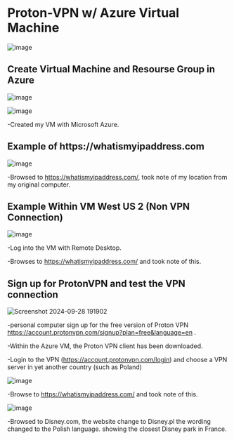 # Proton-VPN w/ Azure Virtual Machine

![image](https://github.com/user-attachments/assets/be422e6f-c098-4c0e-9df0-33ed417730c2)

<h2>Create Virtual Machine and Resourse Group in Azure</h2>

![image](https://github.com/user-attachments/assets/488219a6-0480-481f-a2ce-7c81935871ab)

![image](https://github.com/user-attachments/assets/40af0651-0256-4fd1-8187-67340584092a)

-Created my VM with Microsoft Azure.

<h2>Example of https://whatismyipaddress.com</h2>

![image](https://github.com/user-attachments/assets/df5ebf64-9b27-4215-b539-86121e24b933)

-Browsed to https://whatismyipaddress.com/, took note of my location from my original computer.

<h2>Example Within VM West US 2 (Non VPN Connection)</h2>

![image](https://github.com/user-attachments/assets/7af6ed67-8d2f-449e-96f9-2374ded166de)

-Log into the VM with Remote Desktop.

-Browses to https://whatismyipaddress.com/ and took note of this.

<h2>Sign up for ProtonVPN and test the VPN connection</h2>

![Screenshot 2024-09-28 191902](https://github.com/user-attachments/assets/6c1525c2-032a-4b9c-947a-4e90e3cdb7b4)

-personal computer sign up for the free version of Proton VPN https://account.protonvpn.com/signup?plan=free&language=en .

-Within the Azure VM, the Proton VPN client has been downloaded.

-Login to the VPN (https://account.protonvpn.com/login) and choose a VPN server in yet another country (such as Poland)

![image](https://github.com/user-attachments/assets/66fca1b4-d547-44ed-9c93-3e5c15e60996)

-Browse to https://whatismyipaddress.com/  and took note of this.


![image](https://github.com/user-attachments/assets/1c55bb6f-4155-4f2d-945f-b0b3c0b24390)


-Browsed to Disney.com, the website change to Disney.pl the wording changed to the Polish language. showing the closest Disney park in France.



